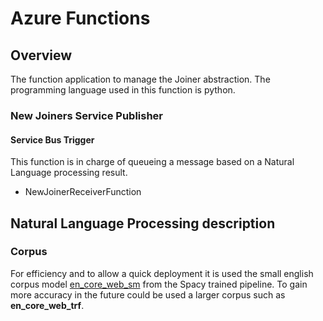 # Azure Functions

<!-- TOC depthFrom:2 orderedList:true -->

## Overview

The function application to manage the Joiner abstraction. The programming language used in this function is python.

### New Joiners Service Publisher

#### Service Bus Trigger

This function is in charge of queueing a message based on a Natural Language processing result.

- NewJoinerReceiverFunction

## Natural Language Processing description

### Corpus

For efficiency and to allow a quick deployment it is used the small english corpus model [en_core_web_sm](https://spacy.io/models) from the Spacy trained pipeline. To gain more accuracy in the future could be used a larger corpus such as **en_core_web_trf**.